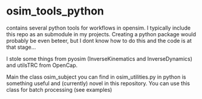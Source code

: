 # osim_tools_python

contains several python tools for workflows in opensim. I typically include this repo as an submodule in my projects. Creating a python package would probably be even beteer, but I dont know how to do this and the code is at that stage...

I stole some things from pyosim (InverseKinematics and InverseDynamics) and utilsTRC from OpenCap.

Main the class osim_subject you can find in osim_utilities.py in python is something useful and (currently) novel in this repository. You can use this class for batch processing (see examples)


